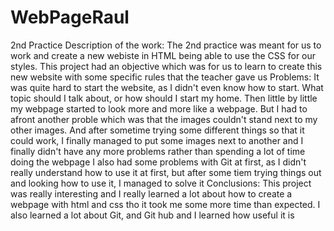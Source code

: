 # WebPageRaul
2nd Practice
Description of the work:
The 2nd practice was meant for us to work and create a new webiste in HTML being able to use the CSS for our styles.
This project had an objective which was for us to learn to create this new website with some specific rules that the teacher gave us
Problems:
It was quite hard to start the website, as I didn't even know how to start. What topic should I talk about, or how should I start my home.
Then little by little my webpage started to look more and more like a webpage. But I had to afront another proble which was that the images couldn't stand next to my other images.
And after sometime trying some different things so that it could work, I finally managed to put some images next to another and I finally didn't have any more problems rather than spending a lot of time doing the webpage
I also had some problems with Git at first, as I didn't really understand how to use it at first, but after some tiem trying things out and looking how to use it, 
I managed to solve it
Conclusions:
This project was really interesting and I really learned a lot about how to create a webpage with html and css tho it took me some more time than expected.
I also learned a lot about Git, and Git hub and I learned how useful it is 
